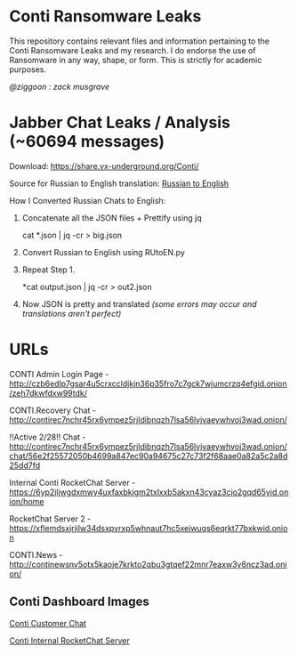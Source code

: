 ﻿# Conti Ransomware Leaks

This repository contains relevant files and information pertaining to the Conti Ransomware Leaks and my research. I do endorse the use of Ransomware in any way, shape, or form. This is strictly for academic purposes.

*@ziggoon : zack musgrave*

# Jabber Chat Leaks / Analysis (~60694 messages)
Download: https://share.vx-underground.org/Conti/

Source for Russian to English translation: [Russian to English](https://medium.com/@arnozobec/analyzing-conti-leaks-without-speaking-russian-only-methodology-f5aecc594d1b)

How I Converted Russian Chats to English: 

1. Concatenate all the JSON files + Prettify using jq

    cat *.json | jq -cr > big.json

2. Convert Russian to English using RUtoEN.py
3. Repeat Step 1.

    *cat output.json | jq -cr > out2.json
    
4. Now JSON is pretty and translated *(some errors may occur and translations aren't perfect)*

# URLs

CONTI Admin Login Page - http://czb6edlp7gsar4u5crxccldjkjn36p35fro7c7gck7wjumcrzq4efgid.onion/zeh7dkwfdxw99tdk/

CONTI.Recovery Chat - http://contirec7nchr45rx6ympez5rjldibnqzh7lsa56lvjvaeywhvoj3wad.onion/

!!Active 2/28!! Chat - http://contirec7nchr45rx6ympez5rjldibnqzh7lsa56lvjvaeywhvoj3wad.onion/chat/56e2f25572050b4699a847ec90a94675c27c73f2f68aae0a82a5c2a8d25dd7fd

Internal Conti RocketChat Server - https://6yp2jljwgdxmwy4uxfaxbkjgm2txlxxb5akxn43cyaz3cjo2gqd65yid.onion/home

RocketChat Server 2 - https://xflemdsxjrjilw34dsxpvrxp5whnaut7hc5xejwuqs6eqrkt77bxkwid.onion

CONTI.News - http://continewsnv5otx5kaoje7krkto2qbu3gtqef22mnr7eaxw3y6ncz3ad.onion/

## Conti Dashboard Images
[Conti Customer Chat](https://i.imgur.com/PeUqIrh.png)

[Conti Internal RocketChat  Server](https://i.imgur.com/Gbo5IMk.png)

